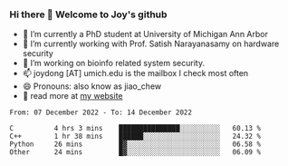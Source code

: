 ### Hi there 👋 Welcome to Joy's github

- 🔭 I’m currently a PhD student at University of Michigan Ann Arbor
- 🌱 I’m currently working with Prof. Satish Narayanasamy on hardware security
- 👯 I’m working on bioinfo related system security. 
- 📫 joydong [AT] umich.edu is the mailbox I check most often
- 😄 Pronouns: also know as jiao_chew
- 💬 read more at [my website](https://joydddd.github.io/)
<!--START_SECTION:waka-->

```text
From: 07 December 2022 - To: 14 December 2022

C          4 hrs 3 mins    ███████████████░░░░░░░░░░   60.13 %
C++        1 hr 38 mins    ██████░░░░░░░░░░░░░░░░░░░   24.32 %
Python     26 mins         █▓░░░░░░░░░░░░░░░░░░░░░░░   06.58 %
Other      24 mins         █▓░░░░░░░░░░░░░░░░░░░░░░░   06.09 %
```

<!--END_SECTION:waka-->
